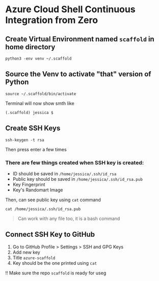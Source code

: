# Azure Cloud Shell Continuous Integration from Zero

## Create Virtual Environment named `scaffold` in home directory
```
python3 -env venv ~/.scaffold
```

## Source the Venv to activate "that" version of Python
```
source ~/.scaffold/bin/activate
```

Terminal will now show smth like
```
(.scaffold) jessica $
```

## Create SSH Keys
```
ssh-keygen -t rsa
```
Then press enter a few times

### There are few things created when SSH key is created:
* ID should be saved in `/home/jessica/.ssh/id_rsa`
* Public key should be saved in `/home/jessica/.ssh/id_rsa.pub`
* Key Fingerprint
* Key's Randomart Image

Then, can see public key using `cat` command
```
cat /home/jessica/.ssh/id_rsa.pub
```

> Can work with any file too, it is a bash command

## Connect SSH Key to GitHub
1. Go to GitHub Profile > Settings > SSH and GPG Keys
2. Add new key
3. Title `azure-scaffold`
4. Key should be the one printed using `cat`

!! Make sure the repo `scaffold` is ready for useg